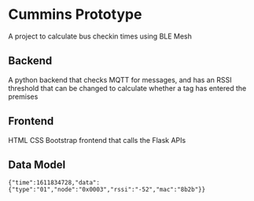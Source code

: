# Cummins Prototype
A project to calculate bus checkin times using BLE Mesh

## Backend
A python backend that checks MQTT for messages, and has an RSSI threshold that can be changed to calculate whether a tag has entered the premises

## Frontend
HTML CSS Bootstrap frontend that calls the Flask APIs

## Data Model
```{"time":1611834728,"data":{"type":"01","node":"0x0003","rssi":"-52","mac":"8b2b"}}```
